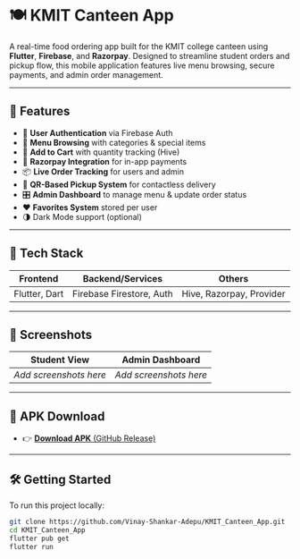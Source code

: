 # 🍽️ KMIT Canteen App

A real-time food ordering app built for the KMIT college canteen using **Flutter**, **Firebase**, and **Razorpay**. Designed to streamline student orders and pickup flow, this mobile application features live menu browsing, secure payments, and admin order management.

---

## 📱 Features

- 🔐 **User Authentication** via Firebase Auth
- 🧾 **Menu Browsing** with categories & special items
- 🛒 **Add to Cart** with quantity tracking (Hive)
- 💸 **Razorpay Integration** for in-app payments
- 📦 **Live Order Tracking** for users and admin
- 🧾 **QR-Based Pickup System** for contactless delivery
- 🎛️ **Admin Dashboard** to manage menu & update order status
- ❤️ **Favorites System** stored per user
- 🌗 Dark Mode support (optional)

---

## 🔧 Tech Stack

| Frontend        | Backend/Services         | Others                     |
|-----------------|--------------------------|----------------------------|
| Flutter, Dart   | Firebase Firestore, Auth | Hive, Razorpay, Provider  |

---

## 📸 Screenshots

| Student View | Admin Dashboard |
|--------------|-----------------|
| _Add screenshots here_ | _Add screenshots here_ |

---

## 🔗 APK Download

- 👉 [**Download APK** (GitHub Release)](https://github.com/Vinay-Shankar-Adepu/KMIT_Canteen_App/releases)

---

## 🛠️ Getting Started

To run this project locally:

```bash
git clone https://github.com/Vinay-Shankar-Adepu/KMIT_Canteen_App.git
cd KMIT_Canteen_App
flutter pub get
flutter run
